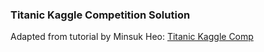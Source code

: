 ### Titanic Kaggle Competition Solution
Adapted from tutorial by Minsuk Heo: [Titanic Kaggle Comp](https://www.youtube.com/watch?v=GXWBzcAzjoQ)

